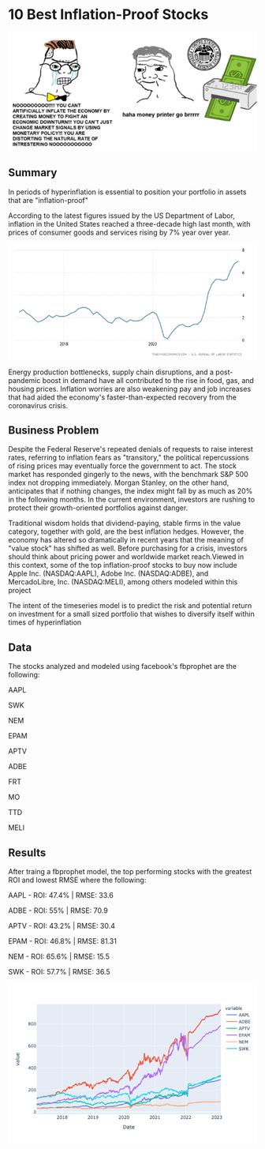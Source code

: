 # 10 Best Inflation-Proof Stocks

![alt text](brr.png "Current Inflation")

## Summary

In periods of hyperinflation is essential to position your portfolio in assets that are "inflation-proof"

According to the latest figures issued by the US Department of Labor, inflation in the United States reached a three-decade high last month, with prices of consumer goods and services rising by 7% year over year.

![Inflation since 2017](united-states-inflation-cpi.jpg "Inflation since 2017")


Energy production bottlenecks, supply chain disruptions, and a post-pandemic boost in demand have all contributed to the rise in food, gas, and housing prices. Inflation worries are also weakening pay and job increases that had aided the economy's faster-than-expected recovery from the coronavirus crisis.

## Business Problem

Despite the Federal Reserve's repeated denials of requests to raise interest rates, referring to inflation fears as "transitory," the political repercussions of rising prices may eventually force the government to act. The stock market has responded gingerly to the news, with the benchmark S&amp;P 500 index not dropping immediately. Morgan Stanley, on the other hand, anticipates that if nothing changes, the index might fall by as much as 20% in the following months. In the current environment, investors are rushing to protect their growth-oriented portfolios against danger.




Traditional wisdom holds that dividend-paying, stable firms in the value category, together with gold, are the best inflation hedges. However, the economy has altered so dramatically in recent years that the meaning of "value stock" has shifted as well. Before purchasing for a crisis, investors should think about pricing power and worldwide market reach.Viewed in this context, some of the top inflation-proof stocks to buy now include Apple Inc. (NASDAQ:AAPL), Adobe Inc. (NASDAQ:ADBE), and MercadoLibre, Inc. (NASDAQ:MELI), among others modeled within this project

The intent of the timeseries model is to predict the risk and potential return on investment for a small sized portfolio that wishes to diversify itself within times of hyperinflation

## Data

The stocks analyzed and modeled using facebook's fbprophet are the following:

AAPL

SWK

NEM

EPAM

APTV

ADBE

FRT

MO

TTD

MELI


## Results

After traing a fbprophet model, the top performing stocks with the greatest ROI and lowest RMSE where the following:

AAPL - ROI: 47.4% | RMSE: 33.6

ADBE - ROI: 55% | RMSE: 70.9

APTV - ROI: 43.2% | RMSE: 30.4

EPAM - ROI: 46.8% | RMSE: 81.31

NEM - ROI: 65.6% | RMSE: 15.5

SWK - ROI: 57.7% | RMSE: 36.5

![alt text](stocksplot.png "Title")


